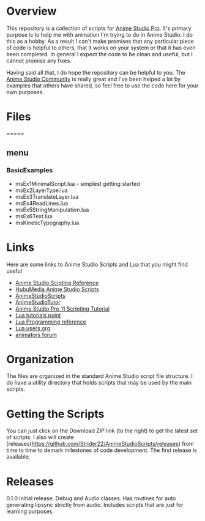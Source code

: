 Overview
========
This repository is a collection of scripts for [Anime Studio Pro](http://my.smithmicro.com/anime-studio-pro.html). It's primary purpose is to help 
me with animation I'm trying to do in Anime Studio. I do this as a hobby. As a result I can't make promises that any particular piece of code is 
helpful to others, that it works on your system or that it has even been completed. In general I expect the code to be clean and useful, but I cannot 
promise any fixes. 

Having said all that, I do hope the repository can be helpful to you. The [Anime Studio Community](http://www.lostmarble.com/forum/) is really great
and I've been helped a lot by examples that others have shared, so feel free to use the code here for your own purposes. 

# Files
=====
## menu
### BasicExamples
* msEx1MinimalScript.lua - simplest getting started 
* msEx2LayerType.lua
* msEx3TranslateLayer.lua
* msEx4ReadLines.lua
* msEx5StringManipulation.lua
* msEx6Text.lua
* msKineticTypography.lua

Links 
=====
Here are some links to Anime Studio Scripts and Lua that you might find useful
- [Anime Studio Scipting Reference](http://www.animestudioscripting.com/)
- [HubuMedia Anime Studio Scripts](http://www.hubumedia.com/anime-studio-scripts)
- [AnimeStudioScripts](http://animestudioscripts.com/scripts.php)
- [AnimeStudioTutor](https://www.animestudiotutor.com/scripts)
- [Anime Studio Pro 11 Scripting Tutorial](https://www.youtube.com/watch?v=B0RF6xi2qWk)
- [Lua tutorials point](http://www.tutorialspoint.com/lua/)
- [Lua Programming reference](http://www.lua.org/pil/1.html)
- [Lua users org](http://lua-users.org/wiki/LuaTutorial)
- [animators forum](http://animatorsforum.com)

Organization
============
The files are organized in the standard Anime Studio script file structure. I do have a utility directory that holds scripts that may be used by the main scripts. 

Getting the Scripts
===================
You can just click on the Download ZIP link (to the right) to get the latest set of scripts. I also will create 
[releases(https://github.com/Strider22/AnimeStudioScripts/releases) from time to time to 
demark milestones of code development. The first release is available. 

Releases
========
0.1.0
Initial release. Debug and Audio classes. Has routines for auto generating lipsync strictly from audio. 
Includes scripts that are just for learning purposes.
